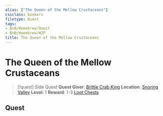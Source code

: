 ```yaml
---
alias: ["The Queen of the Mellow Crustaceans"]
cssclass: bunkers
filetype: Quest
tags:
- BnB/Homebrew/Quest
- BnB/Homebrew/WIP
title: The Queen of the Mellow Crustaceans
---
```


# The Queen of the Mellow Crustaceans
> [!quest] Side Quest
> **Quest Giver**: [Brittle Crab King](../../Bestiary/Wildlife/Crabs/Brittle-Crab-King.md)
> **Location**: [Snoring Valley](../../../../60-Wyrmscriber/0-Courier/Locations/Wonderlands/Mellow-Steppes/Snoring-Valley/Snoring-Valley.md)
> **Level**: 1
> **Reward**: 1-3 [Loot Chests](../../../../77-Bunkers-n-Badasses-Sourcebook/Chapter-03-Running-The-Game/Crafting-A-Campaign/Loot/Loot-Chests/Loot-Chests.md)

## Quest